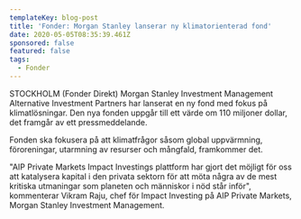 ```yaml
---
templateKey: blog-post
title: 'Fonder: Morgan Stanley lanserar ny klimatorienterad fond'
date: 2020-05-05T08:35:39.461Z
sponsored: false
featured: false
tags:
  - Fonder
---
```

STOCKHOLM (Fonder Direkt) Morgan Stanley Investment Management Alternative Investment Partners har lanserat en ny fond med fokus på klimatlösningar. Den nya fonden uppgår till ett värde om 110 miljoner dollar, det framgår av ett pressmeddelande.

Fonden ska fokusera på att klimatfrågor såsom global uppvärmning, föroreningar, utarmning av resurser och mångfald, framkommer det.

"AIP Private Markets Impact Investings plattform har gjort det möjligt för oss att katalysera kapital i den privata sektorn för att möta några av de mest kritiska utmaningar som planeten och människor i nöd står inför", kommenterar Vikram Raju, chef för Impact Investing på AIP Private Markets, Morgan Stanley Investment Management.